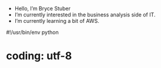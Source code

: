 - Hello, I’m Bryce Stuber
- I’m currently interested in the business analysis side of IT.
- I’m currently learning a bit of AWS.

<!---
BryStub/BryStub is a ✨ special ✨ repository because its `README.md` (this file) appears on your GitHub profile.
You can click the Preview link to take a look at your changes.
--->

#!/usr/bin/env python
# coding: utf-8
